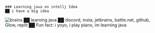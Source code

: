     ### Learning java on intellj Idea
    ██ i have a big idea
![brains](https://github.com/stefan-js/stefan-js/assets/104092146/30395f2c-1cb5-490f-9816-59dc54fb281e)
    ██ learning java
    ██ discord, insta, jetbrains, battle.net, github, Glow, replit
    ██ Fun fact: i yoyo, i play piano, im learning java
